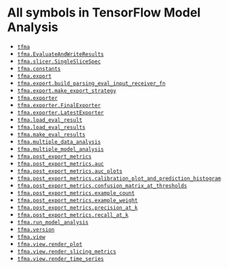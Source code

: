 # All symbols in TensorFlow Model Analysis

*   <a href="./tfma.md"><code>tfma</code></a>
*   <a href="./tfma/EvaluateAndWriteResults.md"><code>tfma.EvaluateAndWriteResults</code></a>
*   <a href="./tfma/SingleSliceSpec.md"><code>tfma.slicer.SingleSliceSpec</code></a>
*   <a href="./tfma/constants.md"><code>tfma.constants</code></a>
*   <a href="./tfma/export.md"><code>tfma.export</code></a>
*   <a href="./tfma/export/build_parsing_eval_input_receiver_fn.md"><code>tfma.export.build_parsing_eval_input_receiver_fn</code></a>
*   <a href="./tfma/export/make_export_strategy.md"><code>tfma.export.make_export_strategy</code></a>
*   <a href="./tfma/exporter.md"><code>tfma.exporter</code></a>
*   <a href="./tfma/exporter/FinalExporter.md"><code>tfma.exporter.FinalExporter</code></a>
*   <a href="./tfma/exporter/LatestExporter.md"><code>tfma.exporter.LatestExporter</code></a>
*   <a href="./tfma/load_eval_result.md"><code>tfma.load_eval_result</code></a>
*   <a href="./tfma/load_eval_results.md"><code>tfma.load_eval_results</code></a>
*   <a href="./tfma/make_eval_results.md"><code>tfma.make_eval_results</code></a>
*   <a href="./tfma/multiple_data_analysis.md"><code>tfma.multiple_data_analysis</code></a>
*   <a href="./tfma/multiple_model_analysis.md"><code>tfma.multiple_model_analysis</code></a>
*   <a href="./tfma/post_export_metrics.md"><code>tfma.post_export_metrics</code></a>
*   <a href="./tfma/post_export_metrics/auc.md"><code>tfma.post_export_metrics.auc</code></a>
*   <a href="./tfma/post_export_metrics/auc_plots.md"><code>tfma.post_export_metrics.auc_plots</code></a>
*   <a href="./tfma/post_export_metrics/calibration_plot_and_prediction_histogram.md"><code>tfma.post_export_metrics.calibration_plot_and_prediction_histogram</code></a>
*   <a href="./tfma/post_export_metrics/confusion_matrix_at_thresholds.md"><code>tfma.post_export_metrics.confusion_matrix_at_thresholds</code></a>
*   <a href="./tfma/post_export_metrics/example_count.md"><code>tfma.post_export_metrics.example_count</code></a>
*   <a href="./tfma/post_export_metrics/example_weight.md"><code>tfma.post_export_metrics.example_weight</code></a>
*   <a href="./tfma/post_export_metrics/precision_at_k.md"><code>tfma.post_export_metrics.precision_at_k</code></a>
*   <a href="./tfma/post_export_metrics/recall_at_k.md"><code>tfma.post_export_metrics.recall_at_k</code></a>
*   <a href="./tfma/run_model_analysis.md"><code>tfma.run_model_analysis</code></a>
*   <a href="./tfma/version.md"><code>tfma.version</code></a>
*   <a href="./tfma/view.md"><code>tfma.view</code></a>
*   <a href="./tfma/view/render_plot.md"><code>tfma.view.render_plot</code></a>
*   <a href="./tfma/view/render_slicing_metrics.md"><code>tfma.view.render_slicing_metrics</code></a>
*   <a href="./tfma/view/render_time_series.md"><code>tfma.view.render_time_series</code></a>
